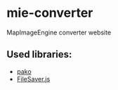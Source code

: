 # mie-converter
MapImageEngine converter website

## Used libraries:
- [pako](https://github.com/nodeca/pako)
- [FileSaver.js](https://github.com/eligrey/FileSaver.js)
